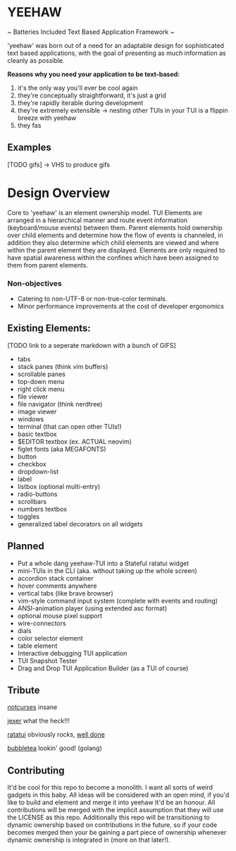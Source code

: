 # YEEHAW

~ Batteries Included Text Based Application Framework ~

'yeehaw' was born out of a need for an adaptable design for sophisticated text
based applications, with the goal of presenting as much information as cleanly
as possible. 

**Reasons why you need your application to be text-based:**
1) it's the only way you'll ever be cool again
2) they're conceptually straightforward, it's just a grid 
3) they're rapidly iterable during development
4) they're extremely extensible -> nesting other TUIs in your TUI is a
   flippin breeze with yeehaw
5) they fas

## Examples

[TODO gifs] -> VHS to produce gifs

# Design Overview

Core to 'yeehaw' is an element ownership model. TUI Elements are arranged in a
hierarchical manner and route event information (keyboard/mouse events) between
them. Parent elements hold ownership over child elements and determine how the
flow of events is channeled, in addition they also determine which child
elements are viewed and where within the parent element they are displayed.
Elements are only required to have spatial awareness within the confines which
have been assigned to them from parent elements.  

### Non-objectives
 - Catering to non-UTF-8 or non-true-color terminals.
 - Minor performance improvements at the cost of developer ergonomics

## Existing Elements:
[TODO link to a seperate markdown with a bunch of GIFS]
 - tabs 
 - stack panes (think vim buffers) 
 - scrollable panes
 - top-down menu
 - right click menu
 - file viewer
 - file navigator (think nerdtree)
 - image viewer 
 - windows
 - terminal (that can open other TUIs!)
 - basic textbox
 - $EDITOR textbox (ex. ACTUAL neovim)  
 - figlet fonts (aka MEGAFONTS)
 - button
 - checkbox
 - dropdown-list
 - label
 - listbox (optional multi-entry)
 - radio-buttons
 - scrollbars
 - numbers textbox
 - toggles
 - generalized label decorators on all widgets

## Planned
 - Put a whole dang yeehaw-TUI into a Stateful ratatui widget
 - mini-TUIs in the CLI (aka. without taking up the whole screen)
 - accordion stack container
 - hover comments anywhere
 - vertical tabs (like brave browser) 
 - vim-style command input system (complete with events and routing)
 - ANSI-animation player (using extended asc format)
 - optional mouse pixel support
 - wire-connectors
 - dials
 - color selector element
 - table element
 - Interactive debugging TUI application
 - TUI Snapshot Tester
 - Drag and Drop TUI Application Builder (as a TUI of course)

## Tribute

[notcurses](https://github.com/dankamongmen/notcurses) insane

[jexer](https://gitlab.com/AutumnMeowMeow/jexer) what the heck!!!

[ratatui](https://ratatui.rs/) obviously rocks, [well done](https://www.youtube.com/watch?v=9wm1D6Rk8TE)

[bubbletea](https://github.com/charmbracelet/bubbletea) lookin' good! (golang)

## Contributing 

It'd be cool for this repo to become a monolith. I want all sorts of weird
gadgets in this baby. All ideas will be considered with an open mind, if you'd
like to build and element and merge it into yeehaw It'd be an honour. All
contributions will be merged with the implicit assumption that they will use the
LICENSE as this repo. Additionally this repo will be transitioning to dynamic
ownership based on contributions in the future, so if your code becomes merged
then your be gaining a part piece of ownership whenever dynamic ownership is
integrated in (more on that later!).
